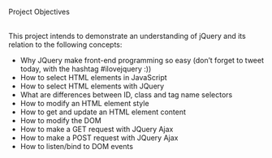 Project Objectives<br><br>

This project intends to demonstrate an understanding of jQuery and its relation to the following concepts:<br>
* Why JQuery make front-end programming so easy (don’t forget to tweet today, with the hashtag #ilovejquery :))<br>
* How to select HTML elements in JavaScript<br>
* How to select HTML elements with JQuery<br>
* What are differences between ID, class and tag name selectors<br>
* How to modify an HTML element style<br>
* How to get and update an HTML element content<br>
* How to modify the DOM<br>
* How to make a GET request with JQuery Ajax<br>
* How to make a POST request with JQuery Ajax<br>
* How to listen/bind to DOM events

